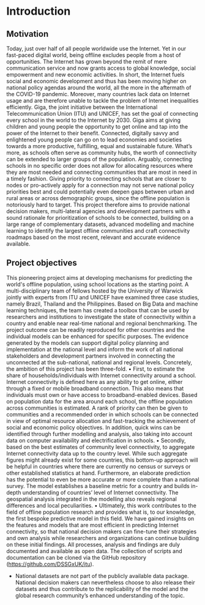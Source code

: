 # Introduction
## Motivation
Today, just over half of all people worldwide use the Internet. Yet in our fast-paced digital world, being offline excludes people from a host of opportunities. The Internet has grown beyond the remit of mere communication service and now grants access to global knowledge, social empowerment and new economic activities. In short, the Internet fuels social and economic development and thus has been moving higher on national policy agendas around the world, all the more in the aftermath of the COVID-19 pandemic. Moreover, many countries lack data on Internet usage and are therefore unable to tackle the problem of Internet inequalities efficiently. 
Giga, the joint initiative between the International Telecommunication Union (ITU) and UNICEF, has set the goal of connecting every school in the world to the Internet by 2030. Giga aims at giving children and young people the opportunity to get online and tap into the power of the Internet to their benefit. Connected, digitally savvy and enlightened young people can go on to lead economies and societies towards a more productive, fulfilling, equal and sustainable future. What’s more, as schools often serve as community hubs, the worth of connectivity can be extended to larger groups of the population. 
Arguably, connecting schools in no specific order does not allow for allocating resources where they are most needed and connecting communities that are most in need in a timely fashion. Giving priority to connecting schools that are closer to nodes or pro-actively apply for a connection may not serve national policy priorities best and could potentially even deepen gaps between urban and rural areas or across demographic groups, since the offline population is notoriously hard to target. This project therefore aims to provide national decision makers, multi-lateral agencies and development partners with a sound rationale for prioritization of schools to be connected, building on a large range of complementary datasets, advanced modelling and machine learning to identify the largest offline communities and craft connectivity roadmaps based on the most recent, relevant and accurate evidence available. 

## Project objectives

This pioneering project aims at developing mechanisms for predicting the world's offline population, using school locations as the starting point. A multi-disciplinary team of fellows hosted by the University of Warwick jointly with experts from ITU and UNICEF have examined three case studies, namely Brazil, Thailand and the Philippines. Based on Big Data and machine learning techniques, the team has created a toolbox that can be used by researchers and institutions to investigate the state of connectivity within a country and enable near real-time national and regional benchmarking. The project outcome can be readily reproduced for other countries and the individual models can be enhanced for specific purposes. The evidence generated by the models can support digital policy planning and implementation at the national level and inform the work of all national stakeholders and development partners involved in connecting the unconnected at the sub-national, national and regional levels. 
Concretely, the ambition of this project has been three-fold.
•	First, to estimate the share of households/individuals with Internet connectivity around a school. Internet connectivity is defined here as any ability to get online, either through a fixed or mobile broadband connection. This also means that individuals must own or have access to broadband-enabled devices. Based on population data for the area around each school, the offline population across communities is estimated. A rank of priority can then be given to communities and a recommended order in which schools can be connected in view of optimal resource allocation and fast-tracking the achievement of social and economic policy objectives. In addition, quick wins can be identified through further modelling and analysis, also taking into account data on computer availability and electrification in schools.
•	Secondly, based on the best estimates of community level connectivity, to aggregate Internet connectivity data up to the country level. While such aggregate figures might already exist for some countries, this bottom-up approach will be helpful in countries where there are currently no census or surveys or other established statistics at hand. Furthermore, an elaborate prediction has the potential to even be more accurate or more complete than a national survey. The model establishes a baseline metric for a country and builds in-depth understanding of countries’ level of Internet connectivity. The geospatial analysis integrated in the modelling also reveals regional differences and local peculiarities.
•	Ultimately, this work contributes to the field of offline population research and provides what is, to our knowledge, the first bespoke predictive model in this field. We have gained insights on the features and models that are most efficient in predicting Internet connectivity, so that national decision makers can fine-tune their strategies and own analysis while researchers and organizations can continue building on these initial findings. All processes, analysis and findings are duly documented and available as open data. The collection of scripts and documentation can be cloned via the GitHub repository (https://github.com/DSSGxUK/itu). 

 * National datasets are not part of the publicly available data package. National decision makers can nevertheless choose to also release their datasets and thus contribute to the replicability of the model and the global research community’s enhanced understanding of the topic.  
